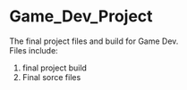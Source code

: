 # Game_Dev_Project

The final project files and build for Game Dev.
<br/>Files include:
1. final project build
2. Final sorce files
